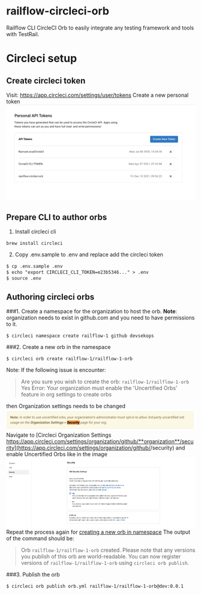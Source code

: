 # railflow-circleci-orb
Railflow CLI CircleCI Orb to easily integrate any testing framework and tools with TestRail.



# Circleci setup

## Create circleci token


Visit: https://app.circleci.com/settings/user/tokens
Create a new personal token
![circleci personal token](docs/circleci-create-token.png)

## Prepare CLI to author orbs

1. Install circleci cli
```
brew install circleci
```

2. Copy .env.sample to .env and replace add the circleci token
```
$ cp .env.sample .env
$ echo "export CIRCLECI_CLI_TOKEN=e23b5346..." > .env
$ source .env
```

## Authoring circleci orbs

###1. Create a namespace for the organization to host the orb.
**Note**: organization needs to exist in github.com and you need to have permissions to it.
```
$ circleci namespace create railflow-1 github devsekops
```

###2. <a name="create">Create a new orb in the namespace</a>
```
$ circleci orb create railflow-1/railflow-1-orb
```
Note: If the following issue is encounter:
>Are you sure you wish to create the orb: `railflow-1/railflow-1-orb` Yes
>Error: Your organization must enable the 'Uncertified Orbs' feature in org settings to create orbs

 then Organization settings needs to be changed
 ![Warning](docs/organization-uncertified-orbs.png)
 Navigate to [Circleci Organization Settings https://app.circleci.com/settings/organization/github/**organization**/security](https://app.circleci.com/settings/organization/github/<organization>/security) and enable Uncertified Orbs like in the image
 ![image](docs/circleci-organization-settings-security-orbs.png)
 Repeat the process again for <a href="#create">creating a new orb in namespace</a>
 The output of the command should be:
 > Orb `railflow-1/railflow-1-orb` created.
Please note that any versions you publish of this orb are world-readable.
You can now register versions of `railflow-1/railflow-1-orb` using `circleci orb publish`.

###3. Publish the orb
 ```
 $ circleci orb publish orb.yml railflow-1/railflow-1-orb@dev:0.0.1
 ```




